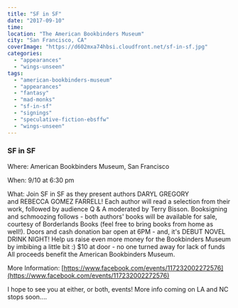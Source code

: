 ```yaml
---
title: "SF in SF"
date: "2017-09-10"
time:
location: "The American Bookbinders Museum"
city: "San Francisco, CA"
coverImage: "https://d602mxa74hbsi.cloudfront.net/sf-in-sf.jpg"
categories:
  - "appearances"
  - "wings-unseen"
tags:
  - "american-bookbinders-museum"
  - "appearances"
  - "fantasy"
  - "mad-monks"
  - "sf-in-sf"
  - "signings"
  - "speculative-fiction-ebsffw"
  - "wings-unseen"
---
```


### SF in SF

Where: American Bookbinders Museum, San Francisco

When: 9/10 at 6:30 pm

What: Join SF in SF as they present authors DARYL GREGORY and REBECCA GOMEZ FARRELL! Each author will read a selection from their work, followed by audience Q & A moderated by Terry Bisson. Booksigning and schmoozing follows - both authors' books will be available for sale, courtesy of Borderlands Books (feel free to bring books from home as well!). Doors and cash donation bar open at 6PM - and, it's DEBUT NOVEL DRINK NIGHT! Help us raise even more money for the Bookbinders Museum by imbibing a little bit :) $10 at door - no one turned away for lack of funds All proceeds benefit the American Bookbinders Museum.

More Information: [https://www.facebook.com/events/117232002272576](https://www.facebook.com/events/117232002272576)

I hope to see you at either, or both, events! More info coming on LA and NC stops soon....
